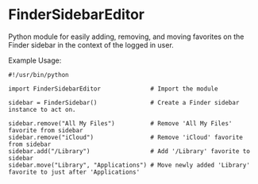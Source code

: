 # FinderSidebarEditor
Python module for easily adding, removing, and moving favorites on the Finder sidebar in the context of the logged in user.

Example Usage:
```
#!/usr/bin/python

import FinderSidebarEditor              # Import the module

sidebar = FinderSidebar()               # Create a Finder sidebar instance to act on.

sidebar.remove("All My Files")          # Remove 'All My Files' favorite from sidebar
sidebar.remove("iCloud")                # Remove 'iCloud' favorite from sidebar
sidebar.add("/Library")                 # Add '/Library' favorite to sidebar
sidebar.move("Library", "Applications") # Move newly added 'Library' favorite to just after 'Applications'

```
